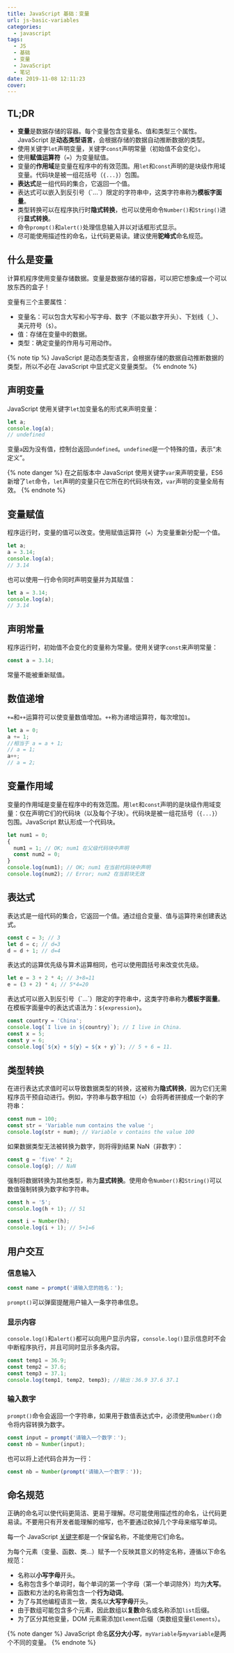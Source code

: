 ```yaml
---
title: JavaScript 基础：变量
url: js-basic-variables
categories:
  - javascript
tags:
  - JS
  - 基础
  - 变量
  - JavaScript
  - 笔记
date: 2019-11-08 12:11:23
cover:
---
```


## TL;DR

- **变量**是数据存储的容器。每个变量包含变量名、值和类型三个属性。JavaScript 是**动态类型语言**，会根据存储的数据自动推断数据的类型。
- 使用关键字`let`声明变量，关键字`const`声明常量（初始值不会变化）。
- 使用**赋值运算符**（`=`）为变量赋值。
- 变量的**作用域**是变量在程序中的有效范围。用`let`和`const`声明的是块级作用域变量。代码块是被一组花括号（`{...}`）包围。
- **表达式**是一组代码的集合，它返回一个值。
- 表达式可以嵌入到反引号（\`...\`）限定的字符串中，这类字符串称为**模板字面量**。
- 类型转换可以在程序执行时**隐式转换**，也可以使用命令`Number()`和`String()`进行**显式转换**。
- 命令`prompt()`和`alert()`处理信息输入并以对话框形式显示。
- 尽可能使用描述性的命名，让代码更易读。建议使用**驼峰式**命名规范。

<!-- more -->

## 什么是变量

计算机程序使用变量存储数据。变量是数据存储的容器，可以把它想象成一个可以放东西的盒子！

变量有三个主要属性：

- 变量名：可以包含大写和小写字母、数字（不能以数字开头）、下划线（`_`）、美元符号（`$`）。
- 值：存储在变量中的数据。
- 类型：确定变量的作用与可用动作。

{% note tip %}
JavaScript 是动态类型语言，会根据存储的数据自动推断数据的类型，所以不必在 JavaScript 中显式定义变量类型。
{% endnote %}

## 声明变量

JavaScript 使用关键字`let`加变量名的形式来声明变量：

```js
let a;
console.log(a);
// undefined
```

变量`a`因为没有值，控制台返回`undefined`。`undefined`是一个特殊的值，表示“未定义”。

{% note danger %}
在之前版本中 JavaScript 使用关键字`var`来声明变量，ES6 新增了`let`命令，`let`声明的变量只在它所在的代码块有效，`var`声明的变量全局有效。
{% endnote %}

## 变量赋值

程序运行时，变量的值可以改变。使用赋值运算符（`=`）为变量重新分配一个值。

```js
let a;
a = 3.14;
console.log(a);
// 3.14
```

也可以使用一行命令同时声明变量并为其赋值：

```js
let a = 3.14;
console.log(a);
// 3.14
```

## 声明常量

程序运行时，初始值不会变化的变量称为常量。使用关键字`const`来声明常量：

```js
const a = 3.14;
```

常量不能被重新赋值。

## 数值递增

`+=`和`++`运算符可以使变量数值增加。`++`称为递增运算符，每次增加`1`。

```js
let a = 0;
a += 1;
//相当于 a = a + 1;
// a = 1;
a++;
// a = 2;
```

## 变量作用域

变量的作用域是变量在程序中的有效范围。用`let`和`const`声明的是块级作用域变量：仅在声明它们的代码块（以及每个子块）。代码块是被一组花括号（`{...}`）包围。JavaScript 默认形成一个代码块。

```js
let num1 = 0;
{
  num1 = 1; // OK; num1 在父级代码块中声明
  const num2 = 0;
}
console.log(num1); // OK; num1 在当前代码块中声明
console.log(num2); // Error; num2 在当前块无效
```

## 表达式

表达式是一组代码的集合，它返回一个值。通过组合变量、值与运算符来创建表达式。

```js
const c = 3; // 3
let d = c; // d=3
d = d + 1; // d=4
```

表达式的运算优先级与算术运算相同，也可以使用圆括号来改变优先级。

```js
let e = 3 + 2 * 4; // 3+8=11
e = (3 + 2) * 4; // 5*4=20
```

表达式可以嵌入到反引号（\`...\`）限定的字符串中，这类字符串称为**模板字面量**。在模板字面量中的表达式语法为：`${expression}`。

```js
const country = 'China';
console.log(`I live in ${country}`); // I live in China.
const x = 5;
const y = 6;
console.log(`${x} + ${y} = ${x + y}`); // 5 + 6 = 11.
```

## 类型转换

在进行表达式求值时可以导致数据类型的转换，这被称为**隐式转换**，因为它们无需程序员干预自动进行。例如，字符串与数字相加（`+`）会将两者拼接成一个新的字符串：

```js
const num = 100;
const str = 'Variable num contains the value ';
console.log(str + num); // Variable v contains the value 100
```

如果数据类型无法被转换为数字，则将得到结果 NaN（非数字）：

```js
const g = 'five' * 2;
console.log(g); // NaN
```

强制将数据转换为其他类型，称为**显式转换**。使用命令`Number()`和`String()`可以数值强制转换为数字和字符串。

```js
const h = '5';
console.log(h + 1); // 51

const i = Number(h);
console.log(i + 1); // 5+1=6
```

## 用户交互

### 信息输入

```js
const name = prompt('请输入您的姓名：');
```

`prompt()`可以弹窗提醒用户输入一条字符串信息。

### 显示内容

`console.log()`和`alert()`都可以向用户显示内容，`console.log()`显示信息时不会中断程序执行，并且可同时显示多条内容。

```js
const temp1 = 36.9;
const temp2 = 37.6;
const temp3 = 37.1;
console.log(temp1, temp2, temp3); //输出：36.9 37.6 37.1
```

### 输入数字

`prompt()`命令会返回一个字符串，如果用于数值表达式中，必须使用`Number()`命令将内容转换为数字。

```js
const input = prompt('请输入一个数字：');
const nb = Number(input);
```

也可以将上述代码合并为一行：

```js
const nb = Number(prompt('请输入一个数字：'));
```

## 命名规范

正确的命名可以使代码更简洁、更易于理解。尽可能使用描述性的命名，让代码更易读。不要用只有开发者能理解的缩写，也不要通过砍掉几个字母来缩写单词。

每一个 JavaScript [关键字](https://developer.mozilla.org/zh-CN/docs/Web/JavaScript/Reference/Lexical_grammar#关键字)都是一个保留名称，不能使用它们命名。

为每个元素（变量、函数、类…）赋予一个反映其意义的特定名称，遵循以下命名规范：

- 名称以**小写字母**开头。
- 名称包含多个单词时，每个单词的第一个字母（第一个单词除外）均为**大写**。
- 函数和方法的名称需包含一个**行为动词**。
- 为了与其他编程语言一致，类名以**大写字母**开头。
- 由于数组可能包含多个元素，因此数组以**复数**命名或名称添加`list`后缀。
- 为了区分其他变量，DOM 元素需添加`Element`后缀（类数组变量`Elements`）。

{% note danger %}
JavaScript 命名**区分大小写**，`myVariable`与`myvariable`是两个不同的变量。
{% endnote %}
